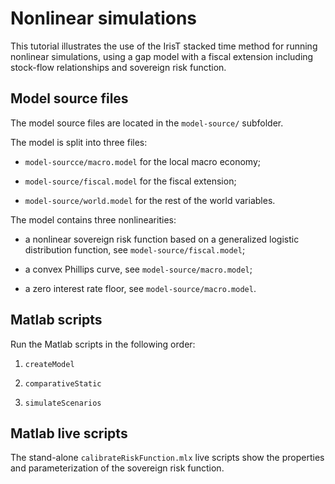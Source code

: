 # Nonlinear simulations

This tutorial illustrates the use of the IrisT stacked time method for
running nonlinear simulations, using a gap model with a fiscal extension
including stock-flow relationships and sovereign risk function.


## Model source files

The model source files are located in the `model-source/` subfolder. 

The model is split into three files:

* `model-sourcce/macro.model` for the local macro economy;

* `model-source/fiscal.model` for the fiscal extension;

* `model-source/world.model` for the rest of the world variables.

The model contains three nonlinearities:

* a nonlinear sovereign risk function based on a generalized logistic
  distribution function, see `model-source/fiscal.model`;

* a convex Phillips curve, see `model-source/macro.model`;

* a zero interest rate floor, see `model-source/macro.model`.

## Matlab scripts

Run the Matlab scripts in the following order:


1. `createModel`

2. `comparativeStatic`

3. `simulateScenarios`


## Matlab live scripts

The stand-alone `calibrateRiskFunction.mlx` live scripts show the
properties and parameterization of the sovereign risk function.

